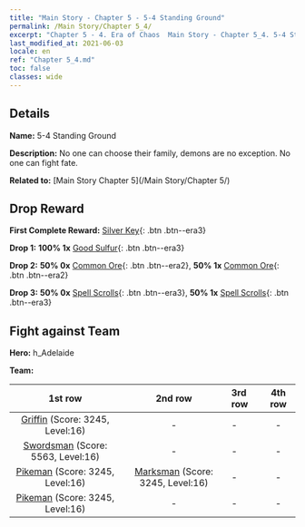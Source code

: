 ```yaml
---
title: "Main Story - Chapter 5 - 5-4 Standing Ground"
permalink: /Main Story/Chapter 5_4/
excerpt: "Chapter 5 - 4. Era of Chaos  Main Story - Chapter 5_4. 5-4 Standing Ground"
last_modified_at: 2021-06-03
locale: en
ref: "Chapter 5_4.md"
toc: false
classes: wide
---
```


## Details

 **Name:** 5-4 Standing Ground

 **Description:** No one can choose their family, demons are no exception. No one can fight fate.

 **Related to:** [Main Story Chapter 5](/Main Story/Chapter 5/)

## Drop Reward

 **First Complete Reward:** [Silver Key](/Items/con_693/){: .btn .btn--era3}

 **Drop 1:** **100% 1x** [Good Sulfur](/Items/mat_15/){: .btn .btn--era3}

 **Drop 2:** **50% 0x** [Common Ore](/Items/mat_6/){: .btn .btn--era2}, **50% 1x** [Common Ore](/Items/mat_6/){: .btn .btn--era2}

 **Drop 3:** **50% 0x** [Spell Scrolls](/Items/con_694/){: .btn .btn--era3}, **50% 1x** [Spell Scrolls](/Items/con_694/){: .btn .btn--era3}


## Fight against Team
 **Hero:** h_Adelaide

 **Team:**


  | 1st row | 2nd row | 3rd row | 4th row |
  |:----:|:----:|:----|:----:|
  | [Griffin](/units/Griffin/) (Score: 3245, Level:16)  | - | - | - |
  | [Swordsman](/units/Swordsman/) (Score: 5563, Level:16)  | - | - | - |
  | [Pikeman](/units/Pikeman/) (Score: 3245, Level:16)  | [Marksman](/units/Marksman/) (Score: 3245, Level:16)  | - | - |
  | [Pikeman](/units/Pikeman/) (Score: 3245, Level:16)  | - | - | - |


